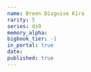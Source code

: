 ```yaml
---
name: Breen Disguise Kira
rarity: 5
series: ds9
memory_alpha:
bigbook_tier: -1
in_portal: true
date:
published: true
---
```



